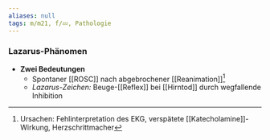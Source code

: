 ```yaml
---
aliases: null
tags: m/m21, f/💤, Pathologie
---
```

### Lazarus-Phänomen
- **Zwei Bedeutungen**
	- Spontaner [[ROSC]] nach abgebrochener [[Reanimation]][^1]
	- *Lazarus-Zeichen:* Beuge-[[Reflex]] bei [[Hirntod]] durch wegfallende Inhibition

[^1]: Ursachen: Fehlinterpretation des EKG, verspätete [[Katecholamine]]-Wirkung, Herzschrittmacher